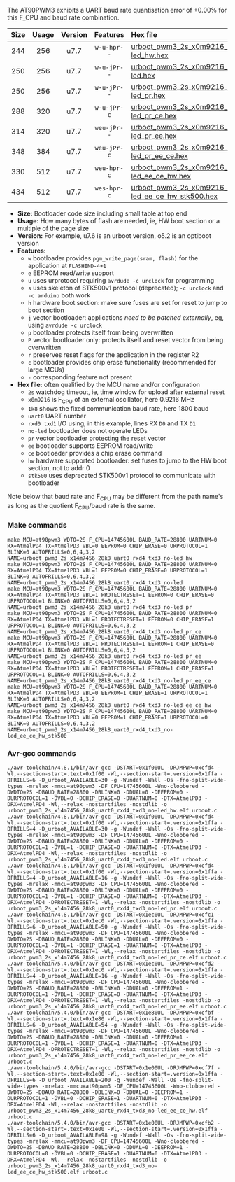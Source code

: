 The AT90PWM3 exhibits a UART baud rate quantisation error of +0.00% for this F_CPU and baud rate combination.

|Size|Usage|Version|Features|Hex file|
|:-:|:-:|:-:|:-:|:--|
|244|256|u7.7|`w-u-hpr--`|[urboot_pwm3_2s_x0m9216_1k8_uart0_rxd4_txd3_no-led_hw.hex](https://raw.githubusercontent.com/stefanrueger/urboot.hex/main/mcus/at90pwm3/watchdog_2_s/external_oscillator/%2B0m921600_hz/%2B%2B%2B1k8_baud/uart0_rxd4_txd3/no-led/urboot_pwm3_2s_x0m9216_1k8_uart0_rxd4_txd3_no-led_hw.hex)|
|250|256|u7.7|`w-u-jPr--`|[urboot_pwm3_2s_x0m9216_1k8_uart0_rxd4_txd3_no-led.hex](https://raw.githubusercontent.com/stefanrueger/urboot.hex/main/mcus/at90pwm3/watchdog_2_s/external_oscillator/%2B0m921600_hz/%2B%2B%2B1k8_baud/uart0_rxd4_txd3/no-led/urboot_pwm3_2s_x0m9216_1k8_uart0_rxd4_txd3_no-led.hex)|
|250|256|u7.7|`w-u-jPr--`|[urboot_pwm3_2s_x0m9216_1k8_uart0_rxd4_txd3_no-led_pr.hex](https://raw.githubusercontent.com/stefanrueger/urboot.hex/main/mcus/at90pwm3/watchdog_2_s/external_oscillator/%2B0m921600_hz/%2B%2B%2B1k8_baud/uart0_rxd4_txd3/no-led/urboot_pwm3_2s_x0m9216_1k8_uart0_rxd4_txd3_no-led_pr.hex)|
|288|320|u7.7|`w-u-jPr-c`|[urboot_pwm3_2s_x0m9216_1k8_uart0_rxd4_txd3_no-led_pr_ce.hex](https://raw.githubusercontent.com/stefanrueger/urboot.hex/main/mcus/at90pwm3/watchdog_2_s/external_oscillator/%2B0m921600_hz/%2B%2B%2B1k8_baud/uart0_rxd4_txd3/no-led/urboot_pwm3_2s_x0m9216_1k8_uart0_rxd4_txd3_no-led_pr_ce.hex)|
|314|320|u7.7|`weu-jPr--`|[urboot_pwm3_2s_x0m9216_1k8_uart0_rxd4_txd3_no-led_pr_ee.hex](https://raw.githubusercontent.com/stefanrueger/urboot.hex/main/mcus/at90pwm3/watchdog_2_s/external_oscillator/%2B0m921600_hz/%2B%2B%2B1k8_baud/uart0_rxd4_txd3/no-led/urboot_pwm3_2s_x0m9216_1k8_uart0_rxd4_txd3_no-led_pr_ee.hex)|
|348|384|u7.7|`weu-jPr-c`|[urboot_pwm3_2s_x0m9216_1k8_uart0_rxd4_txd3_no-led_pr_ee_ce.hex](https://raw.githubusercontent.com/stefanrueger/urboot.hex/main/mcus/at90pwm3/watchdog_2_s/external_oscillator/%2B0m921600_hz/%2B%2B%2B1k8_baud/uart0_rxd4_txd3/no-led/urboot_pwm3_2s_x0m9216_1k8_uart0_rxd4_txd3_no-led_pr_ee_ce.hex)|
|330|512|u7.7|`weu-hpr-c`|[urboot_pwm3_2s_x0m9216_1k8_uart0_rxd4_txd3_no-led_ee_ce_hw.hex](https://raw.githubusercontent.com/stefanrueger/urboot.hex/main/mcus/at90pwm3/watchdog_2_s/external_oscillator/%2B0m921600_hz/%2B%2B%2B1k8_baud/uart0_rxd4_txd3/no-led/urboot_pwm3_2s_x0m9216_1k8_uart0_rxd4_txd3_no-led_ee_ce_hw.hex)|
|434|512|u7.7|`wes-hpr-c`|[urboot_pwm3_2s_x0m9216_1k8_uart0_rxd4_txd3_no-led_ee_ce_hw_stk500.hex](https://raw.githubusercontent.com/stefanrueger/urboot.hex/main/mcus/at90pwm3/watchdog_2_s/external_oscillator/%2B0m921600_hz/%2B%2B%2B1k8_baud/uart0_rxd4_txd3/no-led/urboot_pwm3_2s_x0m9216_1k8_uart0_rxd4_txd3_no-led_ee_ce_hw_stk500.hex)|

- **Size:** Bootloader code size including small table at top end
- **Usage:** How many bytes of flash are needed, ie, HW boot section or a multiple of the page size
- **Version:** For example, u7.6 is an urboot version, o5.2 is an optiboot version
- **Features:**
  + `w` bootloader provides `pgm_write_page(sram, flash)` for the application at `FLASHEND-4+1`
  + `e` EEPROM read/write support
  + `u` uses urprotocol requiring `avrdude -c urclock` for programming
  + `s` uses skeleton of STK500v1 protocol (deprecated); `-c urclock` and `-c arduino` both work
  + `h` hardware boot section: make sure fuses are set for reset to jump to boot section
  + `j` vector bootloader: applications *need to be patched externally*, eg, using `avrdude -c urclock`
  + `p` bootloader protects itself from being overwritten
  + `P` vector bootloader only: protects itself and reset vector from being overwritten
  + `r` preserves reset flags for the application in the register R2
  + `c` bootloader provides chip erase functionality (recommended for large MCUs)
  + `-` corresponding feature not present
- **Hex file:** often qualified by the MCU name and/or configuration
  + `2s` watchdog timeout, ie, time window for upload after external reset
  + `x0m9216` is F<sub>CPU</sub> of an external oscillator, here 0.9216 MHz
  + `1k8` shows the fixed communication baud rate, here 1800 baud
  + `uart0` UART number
  + `rxd0 txd1` I/O using, in this example, lines RX `D0` and TX `D1`
  + `no-led` bootloader does not operate LEDs
  + `pr` vector bootloader protecting the reset vector
  + `ee` bootloader supports EEPROM read/write
  + `ce` bootloader provides a chip erase command
  + `hw` hardware supported bootloader: set fuses to jump to the HW boot section, not to addr 0
  + `stk500` uses deprecated STK500v1 protocol to communicate with bootloader


Note below that baud rate and F<sub>CPU</sub> may be different from the path name's as long as the quotient F<sub>CPU</sub>/baud rate is the same.

### Make commands
```
make MCU=at90pwm3 WDTO=2S F_CPU=14745600L BAUD_RATE=28800 UARTNUM=0 RX=AtmelPD4 TX=AtmelPD3 VBL=0 EEPROM=0 CHIP_ERASE=0 URPROTOCOL=1 BLINK=0 AUTOFRILLS=0,6,4,3,2 NAME=urboot_pwm3_2s_x14m7456_28k8_uart0_rxd4_txd3_no-led_hw
make MCU=at90pwm3 WDTO=2S F_CPU=14745600L BAUD_RATE=28800 UARTNUM=0 RX=AtmelPD4 TX=AtmelPD3 VBL=1 EEPROM=0 CHIP_ERASE=0 URPROTOCOL=1 BLINK=0 AUTOFRILLS=0,6,4,3,2 NAME=urboot_pwm3_2s_x14m7456_28k8_uart0_rxd4_txd3_no-led
make MCU=at90pwm3 WDTO=2S F_CPU=14745600L BAUD_RATE=28800 UARTNUM=0 RX=AtmelPD4 TX=AtmelPD3 VBL=1 PROTECTRESET=1 EEPROM=0 CHIP_ERASE=0 URPROTOCOL=1 BLINK=0 AUTOFRILLS=0,6,4,3,2 NAME=urboot_pwm3_2s_x14m7456_28k8_uart0_rxd4_txd3_no-led_pr
make MCU=at90pwm3 WDTO=2S F_CPU=14745600L BAUD_RATE=28800 UARTNUM=0 RX=AtmelPD4 TX=AtmelPD3 VBL=1 PROTECTRESET=1 EEPROM=0 CHIP_ERASE=1 URPROTOCOL=1 BLINK=0 AUTOFRILLS=0,6,4,3,2 NAME=urboot_pwm3_2s_x14m7456_28k8_uart0_rxd4_txd3_no-led_pr_ce
make MCU=at90pwm3 WDTO=2S F_CPU=14745600L BAUD_RATE=28800 UARTNUM=0 RX=AtmelPD4 TX=AtmelPD3 VBL=1 PROTECTRESET=1 EEPROM=1 CHIP_ERASE=0 URPROTOCOL=1 BLINK=0 AUTOFRILLS=0,6,4,3,2 NAME=urboot_pwm3_2s_x14m7456_28k8_uart0_rxd4_txd3_no-led_pr_ee
make MCU=at90pwm3 WDTO=2S F_CPU=14745600L BAUD_RATE=28800 UARTNUM=0 RX=AtmelPD4 TX=AtmelPD3 VBL=1 PROTECTRESET=1 EEPROM=1 CHIP_ERASE=1 URPROTOCOL=1 BLINK=0 AUTOFRILLS=0,6,4,3,2 NAME=urboot_pwm3_2s_x14m7456_28k8_uart0_rxd4_txd3_no-led_pr_ee_ce
make MCU=at90pwm3 WDTO=2S F_CPU=14745600L BAUD_RATE=28800 UARTNUM=0 RX=AtmelPD4 TX=AtmelPD3 VBL=0 EEPROM=1 CHIP_ERASE=1 URPROTOCOL=1 BLINK=0 AUTOFRILLS=0,6,4,3,2 NAME=urboot_pwm3_2s_x14m7456_28k8_uart0_rxd4_txd3_no-led_ee_ce_hw
make MCU=at90pwm3 WDTO=2S F_CPU=14745600L BAUD_RATE=28800 UARTNUM=0 RX=AtmelPD4 TX=AtmelPD3 VBL=0 EEPROM=1 CHIP_ERASE=1 URPROTOCOL=0 BLINK=0 AUTOFRILLS=0,6,4,3,2 NAME=urboot_pwm3_2s_x14m7456_28k8_uart0_rxd4_txd3_no-led_ee_ce_hw_stk500
```

### Avr-gcc commands
```
./avr-toolchain/4.8.1/bin/avr-gcc -DSTART=0x1f00UL -DRJMPWP=0xcfd4 -Wl,--section-start=.text=0x1f00 -Wl,--section-start=.version=0x1ffa -DFRILLS=6 -D_urboot_AVAILABLE=30 -g -Wundef -Wall -Os -fno-split-wide-types -mrelax -mmcu=at90pwm3 -DF_CPU=14745600L -Wno-clobbered -DWDTO=2S -DBAUD_RATE=28800 -DBLINK=0 -DDUAL=0 -DEEPROM=0 -DURPROTOCOL=1 -DVBL=0 -DCHIP_ERASE=0 -DUARTNUM=0 -DTX=AtmelPD3 -DRX=AtmelPD4 -Wl,--relax -nostartfiles -nostdlib -o urboot_pwm3_2s_x14m7456_28k8_uart0_rxd4_txd3_no-led_hw.elf urboot.c
./avr-toolchain/4.8.1/bin/avr-gcc -DSTART=0x1f00UL -DRJMPWP=0xcfd4 -Wl,--section-start=.text=0x1f00 -Wl,--section-start=.version=0x1ffa -DFRILLS=4 -D_urboot_AVAILABLE=30 -g -Wundef -Wall -Os -fno-split-wide-types -mrelax -mmcu=at90pwm3 -DF_CPU=14745600L -Wno-clobbered -DWDTO=2S -DBAUD_RATE=28800 -DBLINK=0 -DDUAL=0 -DEEPROM=0 -DURPROTOCOL=1 -DVBL=1 -DCHIP_ERASE=0 -DUARTNUM=0 -DTX=AtmelPD3 -DRX=AtmelPD4 -Wl,--relax -nostartfiles -nostdlib -o urboot_pwm3_2s_x14m7456_28k8_uart0_rxd4_txd3_no-led.elf urboot.c
./avr-toolchain/4.8.1/bin/avr-gcc -DSTART=0x1f00UL -DRJMPWP=0xcfd4 -Wl,--section-start=.text=0x1f00 -Wl,--section-start=.version=0x1ffa -DFRILLS=4 -D_urboot_AVAILABLE=16 -g -Wundef -Wall -Os -fno-split-wide-types -mrelax -mmcu=at90pwm3 -DF_CPU=14745600L -Wno-clobbered -DWDTO=2S -DBAUD_RATE=28800 -DBLINK=0 -DDUAL=0 -DEEPROM=0 -DURPROTOCOL=1 -DVBL=1 -DCHIP_ERASE=0 -DUARTNUM=0 -DTX=AtmelPD3 -DRX=AtmelPD4 -DPROTECTRESET=1 -Wl,--relax -nostartfiles -nostdlib -o urboot_pwm3_2s_x14m7456_28k8_uart0_rxd4_txd3_no-led_pr.elf urboot.c
./avr-toolchain/4.8.1/bin/avr-gcc -DSTART=0x1ec0UL -DRJMPWP=0xcfc1 -Wl,--section-start=.text=0x1ec0 -Wl,--section-start=.version=0x1ffa -DFRILLS=6 -D_urboot_AVAILABLE=50 -g -Wundef -Wall -Os -fno-split-wide-types -mrelax -mmcu=at90pwm3 -DF_CPU=14745600L -Wno-clobbered -DWDTO=2S -DBAUD_RATE=28800 -DBLINK=0 -DDUAL=0 -DEEPROM=0 -DURPROTOCOL=1 -DVBL=1 -DCHIP_ERASE=1 -DUARTNUM=0 -DTX=AtmelPD3 -DRX=AtmelPD4 -DPROTECTRESET=1 -Wl,--relax -nostartfiles -nostdlib -o urboot_pwm3_2s_x14m7456_28k8_uart0_rxd4_txd3_no-led_pr_ce.elf urboot.c
./avr-toolchain/5.4.0/bin/avr-gcc -DSTART=0x1ec0UL -DRJMPWP=0xcfd2 -Wl,--section-start=.text=0x1ec0 -Wl,--section-start=.version=0x1ffa -DFRILLS=4 -D_urboot_AVAILABLE=16 -g -Wundef -Wall -Os -fno-split-wide-types -mrelax -mmcu=at90pwm3 -DF_CPU=14745600L -Wno-clobbered -DWDTO=2S -DBAUD_RATE=28800 -DBLINK=0 -DDUAL=0 -DEEPROM=1 -DURPROTOCOL=1 -DVBL=1 -DCHIP_ERASE=0 -DUARTNUM=0 -DTX=AtmelPD3 -DRX=AtmelPD4 -DPROTECTRESET=1 -Wl,--relax -nostartfiles -nostdlib -o urboot_pwm3_2s_x14m7456_28k8_uart0_rxd4_txd3_no-led_pr_ee.elf urboot.c
./avr-toolchain/5.4.0/bin/avr-gcc -DSTART=0x1e80UL -DRJMPWP=0xcfbf -Wl,--section-start=.text=0x1e80 -Wl,--section-start=.version=0x1ffa -DFRILLS=6 -D_urboot_AVAILABLE=54 -g -Wundef -Wall -Os -fno-split-wide-types -mrelax -mmcu=at90pwm3 -DF_CPU=14745600L -Wno-clobbered -DWDTO=2S -DBAUD_RATE=28800 -DBLINK=0 -DDUAL=0 -DEEPROM=1 -DURPROTOCOL=1 -DVBL=1 -DCHIP_ERASE=1 -DUARTNUM=0 -DTX=AtmelPD3 -DRX=AtmelPD4 -DPROTECTRESET=1 -Wl,--relax -nostartfiles -nostdlib -o urboot_pwm3_2s_x14m7456_28k8_uart0_rxd4_txd3_no-led_pr_ee_ce.elf urboot.c
./avr-toolchain/5.4.0/bin/avr-gcc -DSTART=0x1e00UL -DRJMPWP=0xcf7f -Wl,--section-start=.text=0x1e00 -Wl,--section-start=.version=0x1ffa -DFRILLS=6 -D_urboot_AVAILABLE=200 -g -Wundef -Wall -Os -fno-split-wide-types -mrelax -mmcu=at90pwm3 -DF_CPU=14745600L -Wno-clobbered -DWDTO=2S -DBAUD_RATE=28800 -DBLINK=0 -DDUAL=0 -DEEPROM=1 -DURPROTOCOL=1 -DVBL=0 -DCHIP_ERASE=1 -DUARTNUM=0 -DTX=AtmelPD3 -DRX=AtmelPD4 -Wl,--relax -nostartfiles -nostdlib -o urboot_pwm3_2s_x14m7456_28k8_uart0_rxd4_txd3_no-led_ee_ce_hw.elf urboot.c
./avr-toolchain/5.4.0/bin/avr-gcc -DSTART=0x1e00UL -DRJMPWP=0xcfb2 -Wl,--section-start=.text=0x1e00 -Wl,--section-start=.version=0x1ffa -DFRILLS=6 -D_urboot_AVAILABLE=98 -g -Wundef -Wall -Os -fno-split-wide-types -mrelax -mmcu=at90pwm3 -DF_CPU=14745600L -Wno-clobbered -DWDTO=2S -DBAUD_RATE=28800 -DBLINK=0 -DDUAL=0 -DEEPROM=1 -DURPROTOCOL=0 -DVBL=0 -DCHIP_ERASE=1 -DUARTNUM=0 -DTX=AtmelPD3 -DRX=AtmelPD4 -Wl,--relax -nostartfiles -nostdlib -o urboot_pwm3_2s_x14m7456_28k8_uart0_rxd4_txd3_no-led_ee_ce_hw_stk500.elf urboot.c
```

